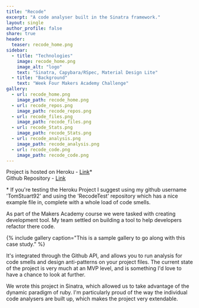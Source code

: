 ```yaml
---
title: "Recode"
excerpt: "A code analyser built in the Sinatra framework."
layout: single
author_profile: false
share: true
header:
  teaser: recode_home.png
sidebar:
  - title: "Technologies"
    image: recode_home.png
    image_alt: "logo"
    text: "Sinatra, Capybara/RSpec, Material Design Lite"
  - title: "Background"
    text: "Week Four Makers Academy Challenge"
gallery:
  - url: recode_home.png
    image_path: recode_home.png
  - url: recode_repos.png
    image_path: recode_repos.png
  - url: recode_files.png
    image_path: recode_files.png
  - url: recode_Stats.png
    image_path: recode_Stats.png
  - url: recode_analysis.png
    image_path: recode_analysis.png
  - url: recode_code.png
    image_path: recode_code.png
---
```


Project is hosted on Heroku - [Link](https://recode-app.herokuapp.com/)*        
Github Repository - [Link](https://github.com/TomStuart92/recode)

\* If you're testing the Heroku Project I suggest using my github username 'TomStuart92' and using the 'RecodeTest' repository which has a nice example file in, complete with a whole load of code smells.  

As part of the Makers Academy course we were tasked with creating development tool. My team settled on building a tool to help developers refactor there code.

{% include gallery caption="This is a sample gallery to go along with this case study." %}

It's integrated through the Github API, and allows you to run analysis for code smells and design anti-patterns on your project files. The current state of the project is very much at an MVP level, and is something I'd love to have a chance to look at further.

We wrote this project in Sinatra, which allowed us to take advantage of the dynamic paradigm of ruby. I'm particularly proud of the way the individual code analysers are built up, which makes the project very extendable.
